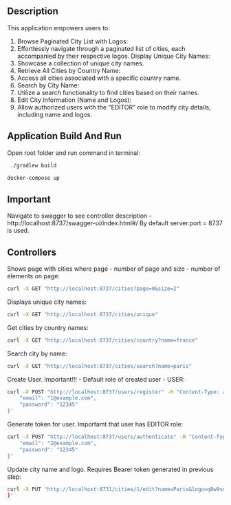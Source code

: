 ## Description
This application empowers users to:
1. Browse Paginated City List with Logos:
2. Effortlessly navigate through a paginated list of cities, each accompanied by their respective logos.
Display Unique City Names:
3. Showcase a collection of unique city names.
4. Retrieve All Cities by Country Name:
5. Access all cities associated with a specific country name.
6. Search by City Name:
7. Utilize a search functionality to find cities based on their names.
8. Edit City Information (Name and Logos):
9. Allow authorized users with the "EDITOR" role to modify city details, including name and logos.

## Application Build And Run
Open root folder and run command in terminal:
```sh
 ./gradlew build
```
```sh
docker-compose up
```

## Important
Navigate to swagger to see controller description - http://localhost:8737/swagger-ui/index.html#/
By default server.port = 8737 is used.

## Controllers
Shows page with cities where page - number of page and size - number of elements on page:
```sh
curl -X GET "http://localhost:8737/cities?page=0&size=2"
```
Displays unique city names:
```sh
curl -X GET "http://localhost:8737/cities/unique"
```
Get cities by country names:
```sh
curl -X GET "http://localhost:8737/cities/country?name=france"
```
Search city by name:
```sh
curl -X GET "http://localhost:8737/cities/search?name=paris"
```
Create User. Important!!! - Default role of created user - USER:
```sh
curl -X POST "http://localhost:8737/users/register" -H "Content-Type: application/json" -d '{
    "email": "1@example.com",
    "password": "12345"
}'
```
Generate token for user. Importamt that user has EDITOR role:
```sh
curl -X POST "http://localhost:8737/users/authenticate" -H "Content-Type: application/json" -d '{
    "email": "2@example.com",
    "password": "12345"
}'
```
Update city name and logo. Requires Bearer token generated in previous step:
```sh
curl -X PUT "http://localhost:8731/cities/1/edit?name=Paris&logo=qBw9snD/Szczecin-PL.png" -H "Authorization: Bearer TOKEN_HERE"
}'
```
